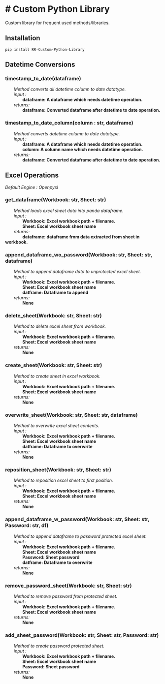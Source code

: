 # # Custom Python Library

Custom library for frequent used methods/libraries.

## Installation

    pip install RR-Custom-Python-Library

## Datetime Conversions

### timestamp_to_date(dataframe)

&emsp;&emsp;*Method converts all datetime column to date datatype.*
<br>
&emsp;&emsp;*input :*
<br>
&emsp;&emsp;&emsp;&emsp;**dataframe: A dataframe which needs datetime operation.**
<br>
&emsp;&emsp;*returns:*
<br>
&emsp;&emsp;&emsp;&emsp;**dataframe: Converted dataframe after datetime to date operation.**
<br>

### timestamp_to_date_column(column : str, dataframe)

&emsp;&emsp;*Method converts datetime column to date datatype.*
<br>
&emsp;&emsp;*input :*
<br>
&emsp;&emsp;&emsp;&emsp;**dataframe: A dataframe which needs datetime operation.**
<br>
&emsp;&emsp;&emsp;&emsp;**column: A column name which needs datetime operation.**
<br>
&emsp;&emsp;*returns:*
<br>
&emsp;&emsp;&emsp;&emsp;**dataframe: Converted dataframe after datetime to date operation.**
<br>

## Excel Operations

*Default Engine : Openpyxl*

### get_dataframe(Workbook: str, Sheet: str)

&emsp;&emsp;*Method loads excel sheet data into panda dataframe.*
<br>
&emsp;&emsp;*input :*
<br>
&emsp;&emsp;&emsp;&emsp;**Workbook: Excel workbook path + filename.**
<br>
&emsp;&emsp;&emsp;&emsp;**Sheet: Excel workbook sheet name**
<br>
&emsp;&emsp;*returns:*
<br>
&emsp;&emsp;&emsp;&emsp;**dataframe: dataframe from data extracted from sheet in workbook.**
<br>

### append_dataframe_wo_password(Workbook: str, Sheet: str, dataframe)

&emsp;&emsp;*Method to append dataframe data to unprotected excel sheet.*
<br>
&emsp;&emsp;*input :*
<br>
&emsp;&emsp;&emsp;&emsp;**Workbook: Excel workbook path + filename.**
<br>
&emsp;&emsp;&emsp;&emsp;**Sheet: Excel workbook sheet name**
<br>
&emsp;&emsp;&emsp;&emsp;**datframe: Dataframe to append**
<br>
&emsp;&emsp;*returns:*
<br>
&emsp;&emsp;&emsp;&emsp;**None**
<br>

### delete_sheet(Workbook: str, Sheet: str)

&emsp;&emsp;*Method to delete excel sheet from workbook.*
<br>
&emsp;&emsp;*input :*
<br>
&emsp;&emsp;&emsp;&emsp;**Workbook: Excel workbook path + filename.**
<br>
&emsp;&emsp;&emsp;&emsp;**Sheet: Excel workbook sheet name**
<br>
&emsp;&emsp;*returns:*
<br>
&emsp;&emsp;&emsp;&emsp;**None**
<br>

### create_sheet(Workbook: str, Sheet: str)

&emsp;&emsp;*Method to create sheet in excel workbook.*
<br>
&emsp;&emsp;*input :*
<br>
&emsp;&emsp;&emsp;&emsp;**Workbook: Excel workbook path + filename.**
<br>
&emsp;&emsp;&emsp;&emsp;**Sheet: Excel workbook sheet name**
<br>
&emsp;&emsp;*returns:*
<br>
&emsp;&emsp;&emsp;&emsp;**None**
<br>

### overwrite_sheet(Workbook: str, Sheet: str, dataframe)

&emsp;&emsp;*Method to overwrite excel sheet contents.*
<br>
&emsp;&emsp;*input :*
<br>
&emsp;&emsp;&emsp;&emsp;**Workbook: Excel workbook path + filename.**
<br>
&emsp;&emsp;&emsp;&emsp;**Sheet: Excel workbook sheet name**
<br>
&emsp;&emsp;&emsp;&emsp;**datframe: Dataframe to overwrite**
<br>
&emsp;&emsp;*returns:*
<br>
&emsp;&emsp;&emsp;&emsp;**None**
<br>

### reposition_sheet(Workbook: str, Sheet: str)

&emsp;&emsp;*Method to reposition excel sheet to first position.*
<br>
&emsp;&emsp;*input :*
<br>
&emsp;&emsp;&emsp;&emsp;**Workbook: Excel workbook path + filename.**
<br>
&emsp;&emsp;&emsp;&emsp;**Sheet: Excel workbook sheet name**
<br>
&emsp;&emsp;*returns:*
<br>
&emsp;&emsp;&emsp;&emsp;**None**
<br>

### append_dataframe_w_password(Workbook: str, Sheet: str, Password: str, df)

&emsp;&emsp;*Method to append dataframe to password protected excel sheet.*
<br>
&emsp;&emsp;*input :*
<br>
&emsp;&emsp;&emsp;&emsp;**Workbook: Excel workbook path + filename.**
<br>
&emsp;&emsp;&emsp;&emsp;**Sheet: Excel workbook sheet name**
<br>
&emsp;&emsp;&emsp;&emsp;**Password: Sheet password**
<br>
&emsp;&emsp;&emsp;&emsp;**datframe: Dataframe to overwrite**
<br>
&emsp;&emsp;*returns:*
<br>
&emsp;&emsp;&emsp;&emsp;**None**
<br>

### remove_password_sheet(Workbook: str, Sheet: str)

&emsp;&emsp;*Method to remove password from protected sheet.*
<br>
&emsp;&emsp;*input :*
<br>
&emsp;&emsp;&emsp;&emsp;**Workbook: Excel workbook path + filename.**
<br>
&emsp;&emsp;&emsp;&emsp;**Sheet: Excel workbook sheet name**
<br>
&emsp;&emsp;*returns:*
<br>
&emsp;&emsp;&emsp;&emsp;**None**
<br>

### add_sheet_password(Workbook: str, Sheet: str, Password: str)

&emsp;&emsp;*Method to create password protected sheet.*
<br>
&emsp;&emsp;*input :*
<br>
&emsp;&emsp;&emsp;&emsp;**Workbook: Excel workbook path + filename.**
<br>
&emsp;&emsp;&emsp;&emsp;**Sheet: Excel workbook sheet name**
<br>
&emsp;&emsp;&emsp;&emsp;**Password: Sheet password**
<br>
&emsp;&emsp;*returns:*
<br>
&emsp;&emsp;&emsp;&emsp;**None**
<br>